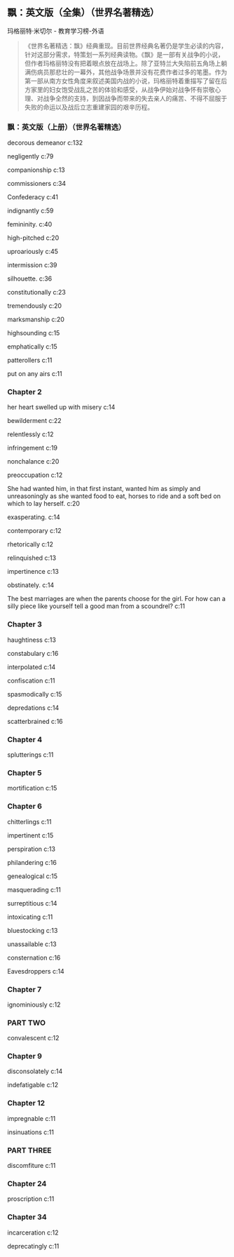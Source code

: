 ## 飘：英文版（全集）（世界名著精选）

玛格丽特·米切尔  -  教育学习榜-外语

> 《世界名著精选：飘》经典重现。目前世界经典名著仍是学生必读的内容，针对这部分需求，特策划一系列经典读物。《飘》是一部有关战争的小说，但作者玛格丽特没有把着眼点放在战场上。除了亚特兰大失陷前五角场上躺满伤病员那悲壮的一幕外，其他战争场景并没有花费作者过多的笔墨。作为第一部从南方女性角度来叙述美国内战的小说，玛格丽特着重描写了留在后方家里的妇女饱受战乱之苦的体验和感受，从战争伊始对战争怀有崇敬心理、对战争全然的支持，到因战争而带来的失去亲人的痛苦、不得不屈服于失败的命运以及战后立志重建家园的艰辛历程。


### 飘：英文版（上册）（世界名著精选）

decorous demeanor c:132

negligently c:79

companionship c:13

commissioners c:34

Confederacy c:41

indignantly c:59

femininity. c:40

high-pitched c:20

uproariously c:45

intermission c:39

silhouette. c:36

constitutionally c:23

tremendously c:20

marksmanship c:20

highsounding c:15

emphatically c:15

patterollers c:11

put on any airs c:11

### Chapter 2

her heart swelled up with misery c:14

bewilderment c:22

relentlessly c:12

infringement c:19

nonchalance c:20

preoccupation c:12

She had wanted him, in that first instant, wanted him as simply and unreasoningly as she wanted food to eat, horses to ride and a soft bed on which to lay herself. c:20

exasperating. c:14

contemporary c:12

rhetorically c:12

relinquished c:13

impertinence c:13

obstinately. c:14

The best marriages are when the parents choose for the girl. For how can a silly piece like yourself tell a good man from a scoundrel? c:11

### Chapter 3

haughtiness c:13

constabulary c:16

interpolated c:14

confiscation c:11

spasmodically c:15

depredations c:14

scatterbrained c:16

### Chapter 4

splutterings c:11

### Chapter 5

mortification c:15

### Chapter 6

chitterlings c:11

impertinent c:15

perspiration c:13

philandering c:16

genealogical c:15

masquerading c:11

surreptitious c:14

intoxicating c:11

bluestocking c:13

unassailable c:13

consternation c:16

Eavesdroppers c:14

### Chapter 7

ignominiously c:12

### PART TWO

convalescent c:12

### Chapter 9

disconsolately c:14

indefatigable c:12

### Chapter 12

impregnable c:11

insinuations c:11

### PART THREE

discomfiture c:11

### Chapter 24

proscription c:11

### Chapter 34

incarceration c:12

deprecatingly c:11